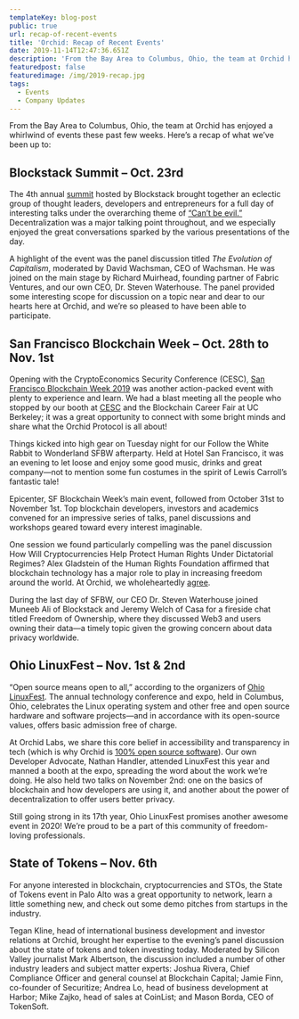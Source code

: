 ```yaml
---
templateKey: blog-post
public: true
url: recap-of-recent-events
title: 'Orchid: Recap of Recent Events'
date: 2019-11-14T12:47:36.651Z
description: 'From the Bay Area to Columbus, Ohio, the team at Orchid has enjoyed a whirlwind of events these past few weeks. Here’s a recap of what we’ve been up to.'
featuredpost: false
featuredimage: /img/2019-recap.jpg
tags:
  - Events
  - Company Updates
---
```

From the Bay Area to Columbus, Ohio, the team at Orchid has enjoyed a whirlwind of events these past few weeks. Here’s a recap of what we’ve been up to:

## Blockstack Summit – Oct. 23rd
The 4th annual [summit](https://summit.blockstack.org/) hosted by Blockstack brought together an eclectic group of thought leaders, developers and entrepreneurs for a full day of interesting talks under the overarching theme of [“Can’t be evil.”](https://medium.com/@muneeb/cant-be-evil-bc5ec16c6306) Decentralization was a major talking point throughout, and we especially enjoyed the great conversations sparked by the various presentations of the day.

A highlight of the event was the panel discussion titled *The Evolution of Capitalism*, moderated by David Wachsman, CEO of Wachsman. He was joined on the main stage by Richard Muirhead, founding partner of Fabric Ventures, and our own CEO, Dr. Steven Waterhouse. The panel provided some interesting scope for discussion on a topic near and dear to our hearts here at Orchid, and we’re so pleased to have been able to participate.

## San Francisco Blockchain Week – Oct. 28th to Nov. 1st
Opening with the CryptoEconomics Security Conference (CESC), [San Francisco Blockchain Week 2019](https://sfblockchainweek.io/agenda) was another action-packed event with plenty to experience and learn. We had a blast meeting all the people who stopped by our booth at [CESC](https://cesc.io/) and the Blockchain Career Fair at UC Berkeley; it was a great opportunity to connect with some bright minds and share what the Orchid Protocol is all about!

Things kicked into high gear on Tuesday night for our Follow the White Rabbit to Wonderland SFBW afterparty. Held at Hotel San Francisco, it was an evening to let loose and enjoy some good music, drinks and great company—not to mention some fun costumes in the spirit of Lewis Carroll’s fantastic tale!

Epicenter, SF Blockchain Week’s main event, followed from October 31st to November 1st. Top blockchain developers, investors and academics convened for an impressive series of talks, panel discussions and workshops geared toward every interest imaginable.

One session we found particularly compelling was the panel discussion How Will Cryptocurrencies Help Protect Human Rights Under Dictatorial Regimes? Alex Gladstein of the Human Rights Foundation affirmed that blockchain technology has a major role to play in increasing freedom around the world. At Orchid, we wholeheartedly [agree](https://medium.com/orchid-labs/why-we-need-a-better-vpn-aebe8c352984).

During the last day of SFBW, our CEO Dr. Steven Waterhouse joined Muneeb Ali of Blockstack and Jeremy Welch of Casa for a fireside chat titled Freedom of Ownership, where they discussed Web3 and users owning their data—a timely topic given the growing concern about data privacy worldwide.

## Ohio LinuxFest – Nov. 1st & 2nd
“Open source means open to all,” according to the organizers of [Ohio LinuxFest](https://ohiolinux.org/). The annual technology conference and expo, held in Columbus, Ohio, celebrates the Linux operating system and other free and open source hardware and software projects—and in accordance with its open-source values, offers basic admission free of charge.

At Orchid Labs, we share this core belief in accessibility and transparency in tech (which is why Orchid is [100% open source software](https://www.orchid.com/)). Our own Developer Advocate, Nathan Handler, attended LinuxFest this year and manned a booth at the expo, spreading the word about the work we’re doing. He also held two talks on November 2nd: one on the basics of blockchain and how developers are using it, and another about the power of decentralization to offer users better privacy.

Still going strong in its 17th year, Ohio LinuxFest promises another awesome event in 2020! We’re proud to be a part of this community of freedom-loving professionals.

## State of Tokens – Nov. 6th
For anyone interested in blockchain, cryptocurrencies and STOs, the State of Tokens event in Palo Alto was a great opportunity to network, learn a little something new, and check out some demo pitches from startups in the industry.

Tegan Kline, head of international business development and investor relations at Orchid, brought her expertise to the evening’s panel discussion about the state of tokens and token investing today. Moderated by Silicon Valley journalist Mark Albertson, the discussion included a number of other industry leaders and subject matter experts: Joshua Rivera, Chief Compliance Officer and general counsel at Blockchain Capital; Jamie Finn, co-founder of Securitize; Andrea Lo, head of business development at Harbor; Mike Zajko, head of sales at CoinList; and Mason Borda, CEO of TokenSoft.